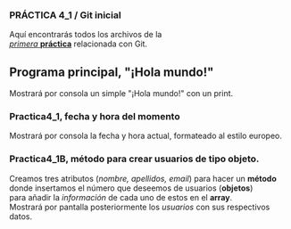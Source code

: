 ### PRÁCTICA 4_1 / Git inicial

Aquí encontrarás todos los archivos de la  
<ins>*primera*  **práctica**</ins> relacionada con Git.  
## Programa principal, "¡Hola mundo!"  
  
Mostrará por consola un simple "¡Hola mundo!" con un print.  
  
### Practica4_1, fecha y hora del momento
  
Mostrará por consola la fecha y hora actual, formateado al estilo europeo.

### Practica4_1B, método para crear usuarios de tipo objeto.
  
Creamos tres atributos (*nombre, apellidos, email*) para hacer un **método**  
donde insertamos el número que deseemos de usuarios (**objetos**)  
para añadir la *información* de cada uno de estos en el **array**.  
Mostrará por pantalla posteriormente los *usuarios* con sus respectivos datos.  
